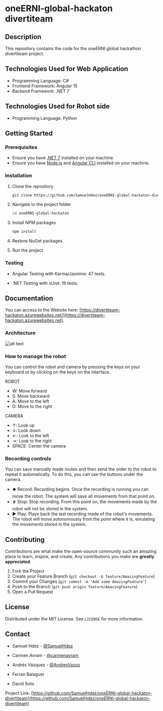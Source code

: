 # oneERNI-global-hackaton divertiteam

## Description

This repository contains the code for the oneERNI global hackathon divertiteam project.

## Technologies Used for Web Application

- Programming Language: C#
- Frontend Framework: Angular 15
- Backend Framework: .NET 7

## Technologies Used for Robot side

- Programming Language: Python

## Getting Started

### Prerequisites

- Ensure you have [.NET 7](https://dotnet.microsoft.com/download/dotnet/7.0) installed on your machine.
- Ensure you have [Node.js](https://nodejs.org/) and [Angular CLI](https://angular.io/cli) installed on your machine.

### Installation

1. Clone the repository
   ```sh
   git clone https://github.com/SamuelHdez/oneERNI-global-hackaton-divertiteam.git
   ```
2. Navigate to the project folder
   ```sh
   cd oneERNI-global-hackaton
   ```
3. Install NPM packages
   ```sh
   npm install
   ```
4. Restore NuGet packages

5. Run the project

### Testing

- Angular Testing with Karma/Jasmine: 47 tests.

- .NET Testing with xUnit: 19 tests.

## Documentation

You can access to the Website here: [https://divertiteam-hackaton.azurewebsites.net/](https://divertiteam-hackaton.azurewebsites.net).

### Architecture

![alt text](https://github.com/SamuelHdez/oneERNI-global-hackaton-divertiteam/blob/main/Diagrams/Arch.png?raw=true)

### How to manage the robot

You can control the robot and camera by pressing the keys on your keyboard or by clicking on the keys on the interface.

ROBOT

- W: Move forward
- S: Move backward
- A: Move to the left
- D: Move to the right

CAMERA

- ↑: Look up
- ↓: Look down
- ←: Look to the left
- →: Look to the right
- SPACE: Center the camera

### Recording controls

You can save manually made routes and then send the order to the robot to repeat it automatically. To do this, you can use the buttons under the camera.

- ⏺️ Record: Recording begins. Once the recording is running you can move the robot. The system will save all movements from that point on.
- ⏸️ Stop: Stop recording. From this point on, the movements made by the robot will not be stored in the system.
- ▶️ Play: Plays back the last recording made of the robot's movements. The robot will move autonomously from the point where it is, emulating the movements stored in the system.

## Contributing

Contributions are what make the open-source community such an amazing place to learn, inspire, and create. Any contributions you make are **greatly appreciated**.

1. Fork the Project
2. Create your Feature Branch (`git checkout -b feature/AmazingFeature`)
3. Commit your Changes (`git commit -m 'Add some AmazingFeature'`)
4. Push to the Branch (`git push origin feature/AmazingFeature`)
5. Open a Pull Request

## License

Distributed under the MIT License. See `LICENSE` for more information.

## Contact

- Samuel Hdez - [@SamuelHdez](https://github.com/SamuelHdez)

- Carmen Avram - [@carmenavram](https://github.com/carmenavram)

- Andrés Vázquez - [@AndresVazqz](https://github.com/AndresVazqz)

- Ferran Balaguer

- David Soto

Project Link: [https://github.com/SamuelHdez/oneERNI-global-hackaton-divertiteam](https://github.com/SamuelHdez/oneERNI-global-hackaton-divertiteam)
